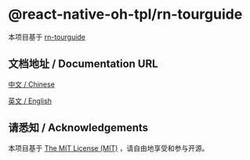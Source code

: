 # @react-native-oh-tpl/rn-tourguide

本项目基于 [rn-tourguide](https://github.com/xcarpentier/rn-tourguide)

## 文档地址 / Documentation URL 

[中文 / Chinese](https://gitee.com/react-native-oh-library/usage-docs/blob/master/zh-cn/rn-tourguide.md)

[英文 / English](https://gitee.com/react-native-oh-library/usage-docs/blob/master/zh-en/rn-tourguide.md)

## 请悉知 / Acknowledgements

本项目基于 [The MIT License (MIT)](https://github.com/xcarpentier/rn-tourguide/blob/master/LICENSE) ，请自由地享受和参与开源。
